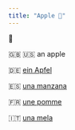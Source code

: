 ```yaml
---
title: "Apple 🍎"
---
```


🍎

🇬🇧 🇺🇸 an apple

🇩🇪 [ein Apfel](https://www.collinsdictionary.com/dictionary/english-german/apple)

🇪🇸 [una manzana](https://www.collinsdictionary.com/dictionary/english-spanish/apple)

🇫🇷 [une pomme](https://www.collinsdictionary.com/dictionary/english-french/apple)	

🇮🇹 [una mela](https://www.collinsdictionary.com/dictionary/english-italian/apple)
